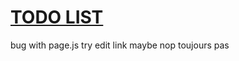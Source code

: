 # [TODO LIST](https://lgiacalo.github.io/findThePrecious/todoList)

bug with page.js
try edit link
maybe
nop toujours pas